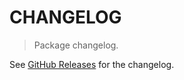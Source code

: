 # CHANGELOG

> Package changelog.

See [GitHub Releases](https://github.com/stdlib-js/string-base-for-each-code-point/releases) for the changelog.